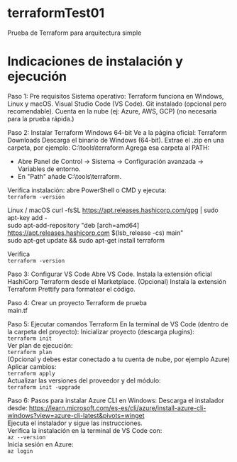 # terraformTest01
Prueba de Terraform para arquitectura simple

# Indicaciones de instalación y ejecución
Paso 1: Pre requisitos
Sistema operativo: Terraform funciona en Windows, Linux y macOS.
Visual Studio Code (VS Code).
Git instalado (opcional pero recomendable).
Cuenta en la nube (ej: Azure, AWS, GCP) (no necesaria para la prueba rápida.)

Paso 2: Instalar Terraform
Windows 64-bit
Ve a la página oficial: Terraform Downloads
Descarga el binario de Windows (64-bit).
Extrae el .zip en una carpeta, por ejemplo: C:\tools\terraform
Agrega esa carpeta al PATH:
- Abre Panel de Control → Sistema → Configuración avanzada → Variables de entorno.
- En "Path" añade C:\tools\terraform.  

Verifica instalación: abre PowerShell o CMD y ejecuta:  
``` terraform -versión ```

Linux / macOS
curl -fsSL https://apt.releases.hashicorp.com/gpg | sudo apt-key add -  
sudo apt-add-repository "deb [arch=amd64] https://apt.releases.hashicorp.com $(lsb_release -cs) main"  
sudo apt-get update && sudo apt-get install terraform  

Verifica  
``` terraform -version ```  

Paso 3: Configurar VS Code
Abre VS Code.
Instala la extensión oficial HashiCorp Terraform desde el Marketplace.
(Opcional) Instala la extensión Terraform Prettify para formatear el código.

Paso 4: Crear un proyecto Terraform de prueba  
main.tf

Paso 5: Ejecutar comandos Terraform
En la terminal de VS Code (dentro de la carpeta del proyecto):
Inicializar proyecto (descarga plugins):  
``` terraform init ```  
Ver plan de ejecución:  
``` terraform plan ```  
(Opcional y debes estar conectado a tu cuenta de nube, por ejemplo Azure) Aplicar cambios:  
``` terraform apply ```  
Actualizar las versiones del proveedor y del módulo:  
``` terraform init -upgrade ```  

Paso 6: Pasos para instalar Azure CLI en Windows:
Descarga el instalador desde: https://learn.microsoft.com/es-es/cli/azure/install-azure-cli-windows?view=azure-cli-latest&pivots=winget  
Ejecuta el instalador y sigue las instrucciones.  
Verifica la instalación en la terminal de VS Code con:  
``` az --version ```  
Inicia sesión en Azure:  
``` az login ```  
